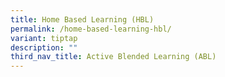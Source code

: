 ```yaml
---
title: Home Based Learning (HBL)
permalink: /home-based-learning-hbl/
variant: tiptap
description: ""
third_nav_title: Active Blended Learning (ABL)
---
```

